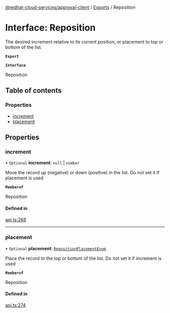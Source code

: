 [@redhat-cloud-services/approval-client](../README.md) / [Exports](../modules.md) / Reposition

# Interface: Reposition

The desired increment relative to its current position, or placement to top or bottom of the list.

**`Export`**

**`Interface`**

Reposition

## Table of contents

### Properties

- [increment](Reposition.md#increment)
- [placement](Reposition.md#placement)

## Properties

### increment

• `Optional` **increment**: ``null`` \| `number`

Move the record up (negative) or down (positive) in the list. Do not set it if placement is used

**`Memberof`**

Reposition

#### Defined in

[api.ts:268](https://github.com/RedHatInsights/javascript-clients/blob/master/packages/approval/api.ts#L268)

___

### placement

• `Optional` **placement**: [`RepositionPlacementEnum`](../enums/RepositionPlacementEnum.md)

Place the record to the top or bottom of the list. Do not set it if increment is used

**`Memberof`**

Reposition

#### Defined in

[api.ts:274](https://github.com/RedHatInsights/javascript-clients/blob/master/packages/approval/api.ts#L274)
